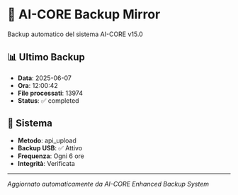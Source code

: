 # 🧬 AI-CORE Backup Mirror

Backup automatico del sistema AI-CORE v15.0

## 📊 Ultimo Backup
- **Data**: 2025-06-07
- **Ora**: 12:00:42
- **File processati**: 13974
- **Status**: ✅ completed

## 🎯 Sistema
- **Metodo**: api_upload
- **Backup USB**: ✅ Attivo
- **Frequenza**: Ogni 6 ore
- **Integrità**: Verificata

---
*Aggiornato automaticamente da AI-CORE Enhanced Backup System*
